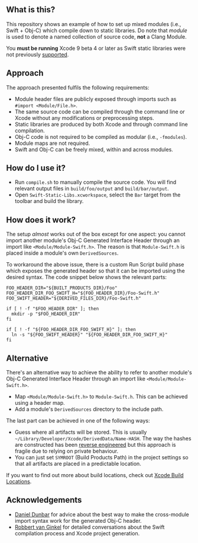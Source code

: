 What is this?
-------------

This repository shows an example of how to set up mixed modules (i.e., Swift + Obj-C) which compile down to static libraries. Do note that *module* is used to denote a named collection of source code, **not** a Clang Module.

You **must be running** Xcode 9 beta 4 or later as Swift static libraries were not previously [supported](https://twitter.com/daniel_dunbar/status/889546788633321472).

Approach
--------

The approach presented fulfils the following requirements:

- Module header files are publicly exposed through imports such as `#import <Module/File.h>`.
- The same source code can be compiled through the command line or Xcode without any modifications or preprocessing steps.
- Static libraries are produced by both Xcode and through command line compilation.
- Obj-C code is not required to be compiled as modular (i.e., `-fmodules`).
- Module maps are not required.
- Swift and Obj-C can be freely mixed, within and across modules.

How do I use it?
----------------

- Run `compile.sh` to manually compile the source code. You will find relevant output files in `build/foo/output` and `build/bar/output`.
- Open `Swift-Static-Libs.xcworkspace`, select the `Bar` target from the toolbar and build the library.

How does it work?
------------------

The setup *almost* works out of the box except for one aspect: you cannot import another module's Obj-C Generated Interface Header through an import like `<Module/Module-Swift.h>`. The reason is that `Module-Swift.h` is placed inside a module's own `DerivedSources`.

To workaround the above issue, there is a custom Run Script build phase which exposes the generated header so that it can be imported using the desired syntax. The code snippet below shows the relevant parts:

```shell
FOO_HEADER_DIR="${BUILT_PRODUCTS_DIR}/Foo"
FOO_HEADER_DIR_FOO_SWIFT_H="${FOO_HEADER_DIR}/Foo-Swift.h"
FOO_SWIFT_HEADER="${DERIVED_FILES_DIR}/Foo-Swift.h"

if [ ! -f "$FOO_HEADER_DIR" ]; then
  mkdir -p "$FOO_HEADER_DIR"
fi

if [ ! -f "${FOO_HEADER_DIR_FOO_SWIFT_H}" ]; then
  ln -s "${FOO_SWIFT_HEADER}" "${FOO_HEADER_DIR_FOO_SWIFT_H}"
fi
```

Alternative
-----------

There's an alternative way to achieve the ability to refer to another module's Obj-C Generated Interface Header through an import like `<Module/Module-Swift.h>`.

- Map `<Module/Module-Swift.h>` to `Module-Swift.h`. This can be achieved using a header map.
- Add a module's `DerivedSources` directory to the include path.

The last part can be achieved in one of the following ways:

- Guess where all artifacts will be stored. This is usually `~/Library/Developer/Xcode/DerivedData/Name-HASH`. The way the hashes are constructed has been [reverse engineered](https://pewpewthespells.com/blog/xcode_deriveddata_hashes.html) but this approach is fragile due to relying on private behaviour.
- You can just set `SYMROOT` (Build Products Path) in the project settings so that all artifacts are placed in a predictable location.

If you want to find out more about build locations, check out [Xcode Build Locations](https://pewpewthespells.com/blog/xcode_build_locations.html).

Acknowledgements
----------------

- [Daniel Dunbar](https://github.com/ddunbar) for advice about the best way to make the cross-module import syntax work for the generated Obj-C header.
- [Robbert van Ginkel](https://github.com/robbertvanginkel) for detailed conversations about the Swift compilation process and Xcode project generation.